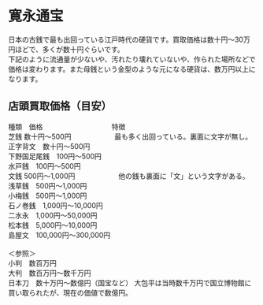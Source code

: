 # 寛永通宝
日本の古銭で最も出回っている江戸時代の硬貨です。買取価格は数十円～30万円ほどで、多くが数十円ぐらいです。    
下記のように流通量が少ないや、汚れたり壊れていないや、作られた場所などで価格は変わります。また母銭という金型のような元になる硬貨は、数万円以上になります。

## 店頭買取価格（目安）
種類　価格　　　　　　　　　　特徴  
芝銭	数十円～500円  　　　　　　最も多く出回っている。裏面に文字が無し。  
正字背文　数十円～500円  
下野国足尾銭　100円～500円  
水戸銭　100円～500円  
文銭	500円～1,000円  　　　　　　他の銭も裏面に「文」という文字がある。  
浅草銭　500円～1,000円  
小梅銭　500円～1,000円  
石ノ巻銭　1,000円～10,000円  
二水永　1,000円～50,000円  
松本銭　5,000円～10,000円  
島屋文　100,000円～300,000円<br><br>
＜参照＞  
小判　数百万円  
大判　数百万円～数千万円  
日本刀　数十万円～数億円（国宝など）  大包平は当時数千万円で国立博物館に買い取られたが、現在の価値で数億円。
